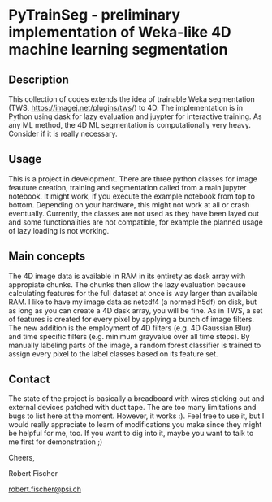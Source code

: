 # PyTrainSeg - preliminary implementation of Weka-like 4D machine learning segmentation

## Description

This collection of codes extends the idea of trainable Weka segmentation (TWS, https://imagej.net/plugins/tws/) to 4D. The implementation is in Python using dask for lazy evaluation and juypter for interactive training. As any ML method, the 4D ML segmentation is computationally very heavy. Consider if it is really necessary.


## Usage
This is a project in development. There are three python classes for image feauture creation, training and segmentation called from a main jupyter notebook. 
It might work, if you execute the example notebook from top to bottom. Depending on your hardware, this might not work at all or crash eventually. 
Currently, the classes are not used as they have been layed out and some functionalities are not compatible, for example the planned usage of lazy loading is not working.

## Main concepts

The 4D image data is available in RAM in its entirety as dask array with appropiate chunks. The chunks then allow the lazy evaluation because calculating features for the full dataset at once is way larger than available RAM. I like to have my image data as netcdf4 (a normed h5df) on disk, but as long 
as you can create a 4D dask array, you will be fine. As in TWS, a set of features is created for every pixel by applying a bunch of image filters. The new addition is the employment of 4D filters (e.g. 4D Gaussian Blur) and time specific filters (e.g. minimum grayvalue over all time steps). By manually labeling parts of the image, a random forest classifier is trained to 
assign every pixel to the label classes based on its feature set.

## Contact

The state of the project is basically a breadboard with wires sticking out and external devices patched with duct tape. The are too many limitations and bugs to list here at the moment. However, it works :). Feel free to use it, but I would really appreciate to learn of modifications you make since they might be helpful for me, too.
If you want to dig into it, maybe you want to talk to me first for demonstration ;)


Cheers,

Robert Fischer

robert.fischer@psi.ch